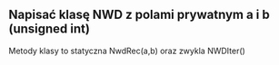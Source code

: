 ## Napisać klasę NWD z polami prywatnym a i b (unsigned int)

Metody klasy to statyczna NwdRec(a,b) oraz zwykla NWDIter()

